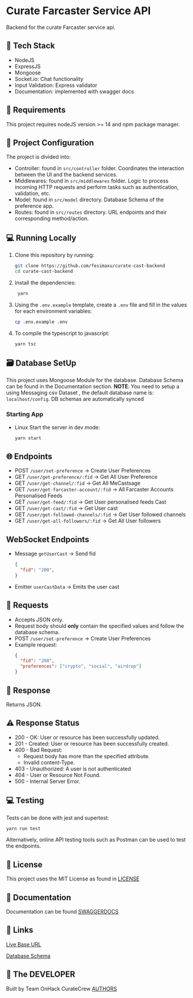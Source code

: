 # Curate Farcaster Service API

Backend for the curate Farcaster service api.

## 🔧 Tech Stack

- NodeJS
- ExpressJS
- Mongoose
- Socket.io: Chat functionality
- Input Validation: Express validator
- Documentation: implemented with swagger docs

## 📝 Requirements

This project requires nodeJS version >= 14 and npm package manager.

## 📁 Project Configuration

The project is divided into:

- Controller: found in `src/controller` folder. Coordinates the interaction between the UI and the backend services.
- Middlewares: found in `src/middlewares` folder. Logic to process incoming HTTP requests and perform tasks such as authentication, validation, etc.
- Model: found in `src/model` directory. Database Schema of the preference app.
- Routes: found in `src/routes` directory. URL endpoints and their corresponding method/action.


## 💻 Running Locally

1. Clone this repository by running:
   ```bash
   git clone https://github.com/fesimaxu/curate-cast-backend
   cd curate-cast-backend
   ```
2. Install the dependencies:
   ```bash
    yarn
   ```
3. Using the `.env.example` template, create a `.env` file and fill in the values for each environment variables:
   ```bash
   cp .env.example .env 
   ```
4. To compile the typescript to javascript:
   ```bash
   yarn tsc 
   ```

## 🗃️ Database SetUp

This project uses Mongoose Module for the database. Database Schema can be found in the Documentation section.
**NOTE**: You need to setup a using Messaging csv Dataset , the default database name is: `localhost/config`. DB schemas are automatically synced

### Starting App

- Linux
Start the server in dev mode:
  ```bash
  yarn start 
  ```


## 🌐 Endpoints

- POST `/user/set-preference` -> Create User Preferences
- GET `/user/get-preference/:fid` -> Get All User Preference
- GET `/user/get-channel/:fid` -> Get All MeCastsage
- GET `/user/get-farcaster-account/:fid` -> All Farcaster Accounts
Personalised Feeds
- GET `/user/get-feed/:fid` -> Get User personalised feeds
Cast
- GET `/user/get-cast/:fid` -> Get User cast
- GET `/user/get-followed-channels/:fid` -> Get User followed channels
- GET `/user/get-all-followers/:fid` -> Get All User followers

## WebSocket Endpoints
- Message `getUserCast` -> Send fid
  ```json
  {
    "fid": "200",
  }
  ```
- Emitter `userCastData` -> Emits the user cast


## 📩 Requests

- Accepts JSON only.
- Request body should **only** contain the specified values and follow the database schema.
- POST `/user/set-preference` -> Create User Preferences
- Example request:
  ```json
  {
    "fid": "208",
    "preferences": ["crypto", "social", "airdrop"]
  }
  ```

## 📂 Response

Returns JSON.

## ⚠️ Response Status

- 200 - OK: User or resource has been successfully updated.
- 201 - Created: User or resource has been successfully created.
- 400 - Bad Request:
  - Request body has more than the specified attribute.
  - Invalid content-Type.
- 403 - Unauthorized: A user is not authenticated
- 404 - User or Resource Not Found.
- 500 - Internal Server Error.

## 💻 Testing

Tests can be done with jest and supertest:

```bash
yarn run test
```

Alternatively, online API testing tools such as Postman can be used to test the endpoints.

## 📄 License

This project uses the MIT License as found in [LICENSE](/LICENSE)

## 📖 Documentation

Documentation can be found [SWAGGERDOCS](https://farcaster-curate.onrender.com/api/docs)

## 🔗 Links

[Live Base URL](https://farcaster-curate.onrender.com)

[Database Schema]()

## 🤝 The DEVELOPER

Built by Team OnHack CurateCrew
[AUTHORS](/AUTHORS)

